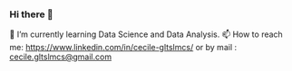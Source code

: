 ### Hi there 👋
 🌱 I’m currently learning Data Science and Data Analysis.
 📫 How to reach me: https://www.linkedin.com/in/cecile-gltslmcs/ or by mail : cecile.gltslmcs@gmail.com
 
<!--
**Sylvariane/Sylvariane** is a ✨ _special_ ✨ repository because its `README.md` (this file) appears on your GitHub profile.

Here are some ideas to get you started:

- 🔭 I’m currently working on ...
- 👯 I’m looking to collaborate on ...
- 🤔 I’m looking for help with ...
- 💬 Ask me about ...
- 📫 How to reach me: ...
- 😄 Pronouns: ...
- ⚡ Fun fact: ...
-->
